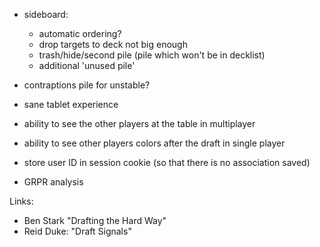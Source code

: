 



- sideboard:
    - automatic ordering?
    - drop targets to deck not big enough
    - trash/hide/second pile (pile which won't be in decklist) 
    - additional 'unused pile'

- contraptions pile for unstable?

- sane tablet experience

- ability to see the other players at the table in multiplayer
- ability to see other players colors after the draft in single player

- store user ID in session cookie (so that there is no association saved)
- GRPR analysis

Links:

- Ben Stark "Drafting the Hard Way"
- Reid Duke: "Draft Signals"

